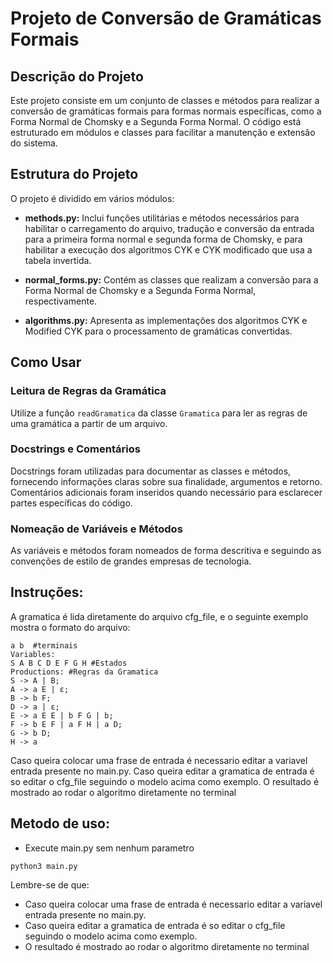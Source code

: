 # Projeto de Conversão de Gramáticas Formais

## Descrição do Projeto

Este projeto consiste em um conjunto de classes e métodos para realizar a conversão de gramáticas formais para formas normais específicas, como a Forma Normal de Chomsky e a Segunda Forma Normal. O código está estruturado em módulos e classes para facilitar a manutenção e extensão do sistema.

## Estrutura do Projeto

O projeto é dividido em vários módulos:

- **methods.py:** Inclui funções utilitárias e métodos necessários para habilitar o carregamento do arquivo, tradução e conversão da entrada para a primeira forma normal e segunda forma de Chomsky, e para habilitar a execução dos algoritmos CYK e CYK modificado que usa a tabela invertida.

- **normal_forms.py:** Contém as classes que realizam a conversão para a Forma Normal de Chomsky e a Segunda Forma Normal, respectivamente.

- **algorithms.py:** Apresenta as implementações dos algoritmos CYK e Modified CYK para o processamento de gramáticas convertidas.

## Como Usar

### Leitura de Regras da Gramática

Utilize a função `readGramatica` da classe `Gramatica` para ler as regras de uma gramática a partir de um arquivo.

### Docstrings e Comentários

Docstrings foram utilizadas para documentar as classes e métodos, fornecendo informações claras sobre sua finalidade, argumentos e retorno. Comentários adicionais foram inseridos quando necessário para esclarecer partes específicas do código.

### Nomeação de Variáveis e Métodos

As variáveis e métodos foram nomeados de forma descritiva e seguindo as convenções de estilo de grandes empresas de tecnologia.

## Instruções:
A gramatica é lida diretamente do arquivo cfg_file, e o seguinte exemplo mostra o formato do arquivo:
```
a b  #terminais
Variables:
S A B C D E F G H #Estados
Productions: #Regras da Gramatica
S -> A | B;
A -> a E | ε;
B -> b F;
D -> a | ε;
E -> a E E | b F G | b;
F -> b E F | a F H | a D;
G -> b D;
H -> a
```

Caso queira colocar uma frase de entrada é necessario editar a variavel entrada presente no main.py.
Caso queira editar a gramatica de entrada é so editar o cfg_file seguindo o modelo acima como exemplo.
O resultado é mostrado ao rodar o algoritmo diretamente no terminal

## Metodo de uso:
- Execute main.py sem nenhum parametro

```
python3 main.py

```

Lembre-se de que:
- Caso queira colocar uma frase de entrada é necessario editar a variavel entrada presente no main.py.
- Caso queira editar a gramatica de entrada é so editar o cfg_file seguindo o modelo acima como exemplo.
- O resultado é mostrado ao rodar o algoritmo diretamente no terminal